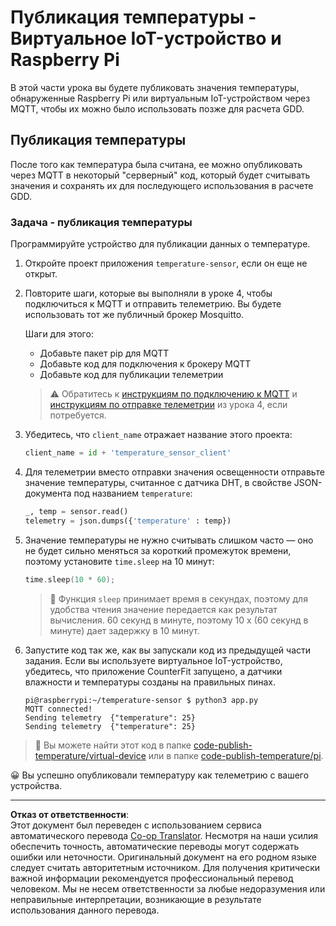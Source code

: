 <!--
CO_OP_TRANSLATOR_METADATA:
{
  "original_hash": "4efc74299e19f5d08f2f3f34451a11ba",
  "translation_date": "2025-08-26T22:15:51+00:00",
  "source_file": "2-farm/lessons/1-predict-plant-growth/single-board-computer-temp-publish.md",
  "language_code": "ru"
}
-->
# Публикация температуры - Виртуальное IoT-устройство и Raspberry Pi

В этой части урока вы будете публиковать значения температуры, обнаруженные Raspberry Pi или виртуальным IoT-устройством через MQTT, чтобы их можно было использовать позже для расчета GDD.

## Публикация температуры

После того как температура была считана, ее можно опубликовать через MQTT в некоторый "серверный" код, который будет считывать значения и сохранять их для последующего использования в расчете GDD.

### Задача - публикация температуры

Программируйте устройство для публикации данных о температуре.

1. Откройте проект приложения `temperature-sensor`, если он еще не открыт.

1. Повторите шаги, которые вы выполняли в уроке 4, чтобы подключиться к MQTT и отправить телеметрию. Вы будете использовать тот же публичный брокер Mosquitto.

    Шаги для этого:

    - Добавьте пакет pip для MQTT
    - Добавьте код для подключения к брокеру MQTT
    - Добавьте код для публикации телеметрии

    > ⚠️ Обратитесь к [инструкциям по подключению к MQTT](../../../1-getting-started/lessons/4-connect-internet/single-board-computer-mqtt.md) и [инструкциям по отправке телеметрии](../../../1-getting-started/lessons/4-connect-internet/single-board-computer-telemetry.md) из урока 4, если потребуется.

1. Убедитесь, что `client_name` отражает название этого проекта:

    ```python
    client_name = id + 'temperature_sensor_client'
    ```

1. Для телеметрии вместо отправки значения освещенности отправьте значение температуры, считанное с датчика DHT, в свойстве JSON-документа под названием `temperature`:

    ```python
    _, temp = sensor.read()
    telemetry = json.dumps({'temperature' : temp})
    ```

1. Значение температуры не нужно считывать слишком часто — оно не будет сильно меняться за короткий промежуток времени, поэтому установите `time.sleep` на 10 минут:

    ```cpp
    time.sleep(10 * 60);
    ```

    > 💁 Функция `sleep` принимает время в секундах, поэтому для удобства чтения значение передается как результат вычисления. 60 секунд в минуте, поэтому 10 x (60 секунд в минуте) дает задержку в 10 минут.

1. Запустите код так же, как вы запускали код из предыдущей части задания. Если вы используете виртуальное IoT-устройство, убедитесь, что приложение CounterFit запущено, а датчики влажности и температуры созданы на правильных пинах.

    ```output
    pi@raspberrypi:~/temperature-sensor $ python3 app.py
    MQTT connected!
    Sending telemetry  {"temperature": 25}
    Sending telemetry  {"temperature": 25}
    ```

> 💁 Вы можете найти этот код в папке [code-publish-temperature/virtual-device](../../../../../2-farm/lessons/1-predict-plant-growth/code-publish-temperature/virtual-device) или в папке [code-publish-temperature/pi](../../../../../2-farm/lessons/1-predict-plant-growth/code-publish-temperature/pi).

😀 Вы успешно опубликовали температуру как телеметрию с вашего устройства.

---

**Отказ от ответственности**:  
Этот документ был переведен с использованием сервиса автоматического перевода [Co-op Translator](https://github.com/Azure/co-op-translator). Несмотря на наши усилия обеспечить точность, автоматические переводы могут содержать ошибки или неточности. Оригинальный документ на его родном языке следует считать авторитетным источником. Для получения критически важной информации рекомендуется профессиональный перевод человеком. Мы не несем ответственности за любые недоразумения или неправильные интерпретации, возникающие в результате использования данного перевода.